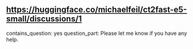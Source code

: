 ## https://huggingface.co/michaelfeil/ct2fast-e5-small/discussions/1

contains_question: yes
question_part: Please let me know if you have any help.